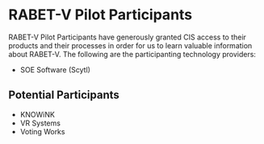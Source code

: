 # RABET-V Pilot Participants

RABET-V Pilot Participants have generously granted CIS access to their products and their processes in order for us to learn valuable information about RABET-V. The following are the participanting technology providers:
* SOE Software (Scytl)

## Potential Participants
* KNOWiNK
* VR Systems
* Voting Works
